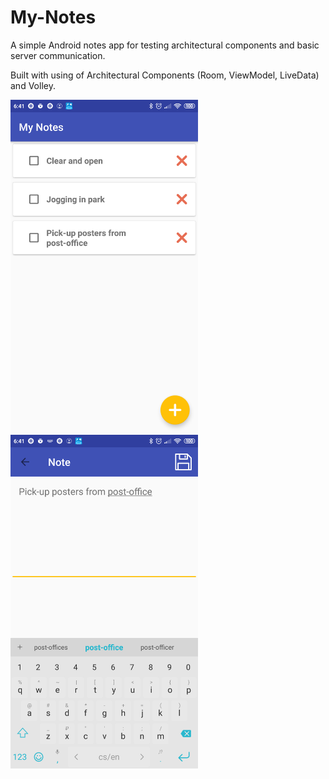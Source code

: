 # My-Notes

A simple Android notes app for testing architectural components and basic server communication. 

Built with using of Architectural Components (Room, ViewModel, LiveData) and Volley.

<img src="screenshots/mn_1.png" width=300> <img src="screenshots/mn_2.png" width=300>
